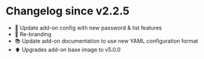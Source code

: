 # Changelog since v2.2.5
- :hammer: Update add-on config with new password & list features 
- :hammer: Re-branding 
- :books: Update add-on documentation to use new YAML configuration format 
- :arrow_up: Upgrades add-on base image to v5.0.0 
